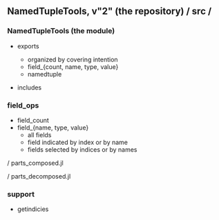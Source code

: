 ## NamedTupleTools, v"2" (the repository) / src / 

### NamedTupleTools (the module)
- exports
   - organized by covering intention
   - field_{count, name, type, value}
   - namedtuple

- includes

### field_ops
- field_count
- field_{name, type, value}
    - all fields
    - field indicated by index or by name
    - fields selected by indices or by names


/ parts_composed.jl


/ parts_decomposed.jl


### support
- getindicies
